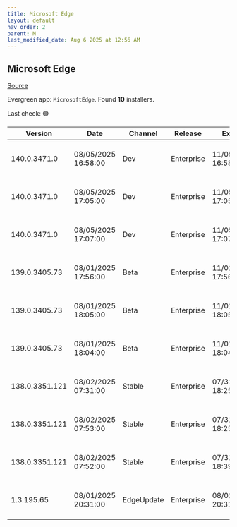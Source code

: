 ```yaml
---
title: Microsoft Edge
layout: default
nav_order: 2
parent: M
last_modified_date: Aug 6 2025 at 12:56 AM
---
```


## Microsoft Edge

[Source](https://www.microsoft.com/edge)

Evergreen app: `MicrosoftEdge`. Found **10** installers.

Last check: 🟢

| Version        | Date                | Channel    | Release    | Expiry              | SHA256                                                           | Size   | Architecture | Type | URI                                                                                                                                                                                                                                                                                                                      |
| -------------- | ------------------- | ---------- | ---------- | ------------------- | ---------------------------------------------------------------- | ------ | ------------ | ---- | ------------------------------------------------------------------------------------------------------------------------------------------------------------------------------------------------------------------------------------------------------------------------------------------------------------------------ |
| 140.0.3471.0   | 08/05/2025 16:58:00 | Dev        | Enterprise | 11/05/2025 16:58:00 | B68DFB6BF67F3ED2F422F5984BDD95356A108B047F947FF77387F3AC0646D6F0 | 187.49 | arm64        | msi  | [https://msedge.sf.dl.delivery.mp.microsoft.com/filestreamingservice/files/4856b561-af76-4fbc-abf4-d56b62e15f84/MicrosoftEdgeDevEnterpriseARM64.msi](https://msedge.sf.dl.delivery.mp.microsoft.com/filestreamingservice/files/4856b561-af76-4fbc-abf4-d56b62e15f84/MicrosoftEdgeDevEnterpriseARM64.msi)                 |
| 140.0.3471.0   | 08/05/2025 17:05:00 | Dev        | Enterprise | 11/05/2025 17:05:00 | 6E63DA4E29A6B59DEE3FAE1B85C635228DFBDB8A031FFC83EC75FB3975A82E77 | 182.7  | x64          | msi  | [https://msedge.sf.dl.delivery.mp.microsoft.com/filestreamingservice/files/08901760-a885-4073-88c6-ee8a6f2e3ba4/MicrosoftEdgeDevEnterpriseX64.msi](https://msedge.sf.dl.delivery.mp.microsoft.com/filestreamingservice/files/08901760-a885-4073-88c6-ee8a6f2e3ba4/MicrosoftEdgeDevEnterpriseX64.msi)                     |
| 140.0.3471.0   | 08/05/2025 17:07:00 | Dev        | Enterprise | 11/05/2025 17:07:00 | 0A8F395465CDA18C6C389ACE97BD4F0A23AC093A50DFFC84EFCD0062F796F7E4 | 162.75 | x86          | msi  | [https://msedge.sf.dl.delivery.mp.microsoft.com/filestreamingservice/files/33ce84ab-cee0-454f-8145-cca8df030559/MicrosoftEdgeDevEnterpriseX86.msi](https://msedge.sf.dl.delivery.mp.microsoft.com/filestreamingservice/files/33ce84ab-cee0-454f-8145-cca8df030559/MicrosoftEdgeDevEnterpriseX86.msi)                     |
| 139.0.3405.73  | 08/01/2025 17:56:00 | Beta       | Enterprise | 11/01/2025 17:56:00 | C682C226AA5E57B60FBAA59A2DE8D292D6DFB7115FDADC0D89AB57A58C290080 | 185.97 | arm64        | msi  | [https://msedge.sf.dl.delivery.mp.microsoft.com/filestreamingservice/files/68de87eb-21b9-4633-aa6d-35c904735781/MicrosoftEdgeBetaEnterpriseARM64.msi](https://msedge.sf.dl.delivery.mp.microsoft.com/filestreamingservice/files/68de87eb-21b9-4633-aa6d-35c904735781/MicrosoftEdgeBetaEnterpriseARM64.msi)               |
| 139.0.3405.73  | 08/01/2025 18:05:00 | Beta       | Enterprise | 11/01/2025 18:05:00 | 75516A7EDF308F70ABCAC59C67D9B3A29EA0FF09A618D03F984019783C462170 | 180.09 | x64          | msi  | [https://msedge.sf.dl.delivery.mp.microsoft.com/filestreamingservice/files/ab1b24ba-1122-451e-a47f-631f35f45264/MicrosoftEdgeBetaEnterpriseX64.msi](https://msedge.sf.dl.delivery.mp.microsoft.com/filestreamingservice/files/ab1b24ba-1122-451e-a47f-631f35f45264/MicrosoftEdgeBetaEnterpriseX64.msi)                   |
| 139.0.3405.73  | 08/01/2025 18:04:00 | Beta       | Enterprise | 11/01/2025 18:04:00 | FDE90A4956ACEEB5BC997B65CB34277FEC2AF0A22CFF7DCD7323917928F087DC | 162.55 | x86          | msi  | [https://msedge.sf.dl.delivery.mp.microsoft.com/filestreamingservice/files/38235588-a539-4bf0-b335-8882b2f4051f/MicrosoftEdgeBetaEnterpriseX86.msi](https://msedge.sf.dl.delivery.mp.microsoft.com/filestreamingservice/files/38235588-a539-4bf0-b335-8882b2f4051f/MicrosoftEdgeBetaEnterpriseX86.msi)                   |
| 138.0.3351.121 | 08/02/2025 07:31:00 | Stable     | Enterprise | 07/31/2026 18:25:00 | 2F388558661CF97210360D54674F1F76717BD0011A26F8A080348375CDECC187 | 183.04 | arm64        | msi  | [https://msedge.sf.dl.delivery.mp.microsoft.com/filestreamingservice/files/64dc7fc8-3096-4c25-98eb-208a797e9015/MicrosoftEdgeEnterpriseARM64.msi](https://msedge.sf.dl.delivery.mp.microsoft.com/filestreamingservice/files/64dc7fc8-3096-4c25-98eb-208a797e9015/MicrosoftEdgeEnterpriseARM64.msi)                       |
| 138.0.3351.121 | 08/02/2025 07:53:00 | Stable     | Enterprise | 07/31/2026 18:25:00 | 57A9D9BE1D5FD9ACAD4AA02B6C8E85A616868CA7B6549244A8FBAF3B69E3E86F | 177.3  | x64          | msi  | [https://msedge.sf.dl.delivery.mp.microsoft.com/filestreamingservice/files/e7254270-fef3-463a-abf7-07821e603a86/MicrosoftEdgeEnterpriseX64.msi](https://msedge.sf.dl.delivery.mp.microsoft.com/filestreamingservice/files/e7254270-fef3-463a-abf7-07821e603a86/MicrosoftEdgeEnterpriseX64.msi)                           |
| 138.0.3351.121 | 08/02/2025 07:52:00 | Stable     | Enterprise | 07/31/2026 18:39:00 | 4E4A80A760EA6264EDA42B51B8C563CA656D6D883250D699272B41405A15B47B | 160.73 | x86          | msi  | [https://msedge.sf.dl.delivery.mp.microsoft.com/filestreamingservice/files/bafe981f-99be-4110-8d01-d0b6b6118a4c/MicrosoftEdgeEnterpriseX86.msi](https://msedge.sf.dl.delivery.mp.microsoft.com/filestreamingservice/files/bafe981f-99be-4110-8d01-d0b6b6118a4c/MicrosoftEdgeEnterpriseX86.msi)                           |
| 1.3.195.65     | 08/01/2025 20:31:00 | EdgeUpdate | Enterprise | 08/01/2026 20:31:00 | A5D95D381321AFC4D15A69309B94F164BB1FE37586A1C49FF096F55F71576BC7 | 1.57   | x86          | exe  | [https://msedge.sf.dl.delivery.mp.microsoft.com/filestreamingservice/files/b51369c7-f2df-41c8-a7c3-c333d464bf3f/MicrosoftEdgeUpdateSetup_X86_1.3.195.65.exe](https://msedge.sf.dl.delivery.mp.microsoft.com/filestreamingservice/files/b51369c7-f2df-41c8-a7c3-c333d464bf3f/MicrosoftEdgeUpdateSetup_X86_1.3.195.65.exe) |

